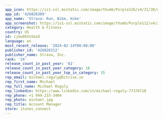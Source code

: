 ```yaml
---
app_icon: https://is1-ssl.mzstatic.com/image/thumb/Purple126/v4/31/30/d7/3130d781-3460-e295-943b-7df3f3e34cd5/AppIcon-0-0-1x_U007ephone-0-0-85-220.png/1024x1024bb.png
app_id: '426826309'
app_name: 'Strava: Run, Bike, Hike'
app_screenshot: https://is1-ssl.mzstatic.com/image/thumb/Purple112/v4/24/32/3f/24323fe1-9fcd-ec02-9679-b3e265606c3d/61b516fd-f37c-4f5a-b78e-f39eb1027a93_App-Store-Primary-en-US-Card-02.png/1284x2778bb.png
category: Health & Fitness
country: US
id: cjmoOkXsVasO
language: en
most_recent_release: '2024-02-14T00:00:00'
publisher_id: '426826312'
publisher_name: Strava, Inc.
rank: '24'
release_count_in_past_year: '62'
release_count_in_past_year_category: 18
release_count_in_past_year_top_in_category: 35
rep_email: michael.roguly@bitrise.io
rep_first_name: Michael
rep_full_name: Michael Roguly
rep_linkedin: https://www.linkedin.com/in/michael-roguly-77376710
rep_phone: +1 949-233-3404
rep_photo: michael.jpg
rep_title: Account Manager
store: itunes_connect
---
```

